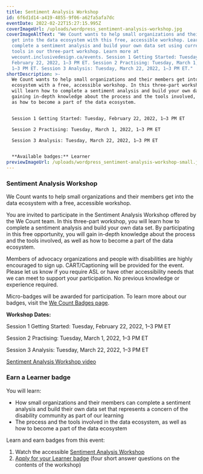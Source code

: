 ```yaml
---
title: Sentiment Analysis Workshop
id: 6f6d1d14-a419-4855-9f06-a62fa5afa7dc
eventDate: 2022-02-22T15:27:15.995Z
coverImageUrl: /uploads/wordpress_sentiment-analysis-workshop.jpg
coverImageAltText: "We Count wants to help small organizations and their members
  get into the data ecosystem with this free, accessible workshop. Learn how to
  complete a sentiment analysis and build your own data set using current data
  tools in our three-part workshop. Learn more at
  wecount.inclusivedesign.ca/events. Session 1 Getting Started: Tuesday,
  February 22, 2022, 1–3 PM ET. Session 2 Practising: Tuesday, March 1, 2022,
  1–3 PM ET. Session 3 Analysis: Tuesday, March 22, 2022, 1–3 PM ET."
shortDescription: >-
  We Count wants to help small organizations and their members get into the data
  ecosystem with a free, accessible workshop. In this three-part workshop, you
  will learn how to complete a sentiment analysis and build your own data set,
  gaining in-depth knowledge about the process and the tools involved, as well
  as how to become a part of the data ecosystem. 


  Session 1 Getting Started: Tuesday, February 22, 2022, 1–3 PM ET

  Session 2 Practising: Tuesday, March 1, 2022, 1–3 PM ET

  Session 3 Analysis: Tuesday, March 22, 2022, 1–3 PM ET


  **Available badges:** Learner
previewImageUrl: /uploads/wordpress_sentiment-analysis-workshop-small.jpg
---
```

### Sentiment Analysis Workshop

We Count wants to help small organizations and their members get into the data ecosystem with a free, accessible workshop. 

You are invited to participate in the Sentiment Analysis Workshop offered by the We Count team. In this three-part workshop, you will learn how to complete a sentiment analysis and build your own data set. By participating in this free opportunity, you will gain in-depth knowledge about the process and the tools involved, as well as how to become a part of the data ecosystem. 

Members of advocacy organizations and people with disabilities are highly encouraged to sign up. CART/Captioning will be provided for the event. Please let us know if you require ASL or have other accessibility needs that we can meet to support your participation. No previous knowledge or experience required.

Micro-badges will be awarded for participation. To learn more about our badges, visit the [We Count Badges page](https://wecount.inclusivedesign.ca/badges/)[](https://wecount.inclusivedesign.ca/badges/). 

**Workshop Dates:**

Session 1 Getting Started: Tuesday, February 22, 2022, 1–3 PM ET

Session 2 Practising: Tuesday, March 1, 2022, 1–3 PM ET

Session 3 Analysis: Tuesday, March 22, 2022, 1–3 PM ET

[Sentiment Analysis Workshop video](https://youtu.be/IMTgif81wc0)

### Earn a Learner badge

You will learn:

* How small organizations and their members can complete a sentiment analysis and build their own data set that represents a concern of the disability community as part of our learning
* The process and the tools involved in the data ecosystem, as well as how to become a part of the data ecosystem

Learn and earn badges from this event: 

1. Watch the accessible [Sentiment Analysis Workshop](https://youtu.be/IMTgif81wc0)
2. [Apply for your Learner badge](https://factory.cancred.ca/c/earnablebadge/RB0F6Ra258NHa1XK/apply) (four short answer questions on the contents of the workshop)